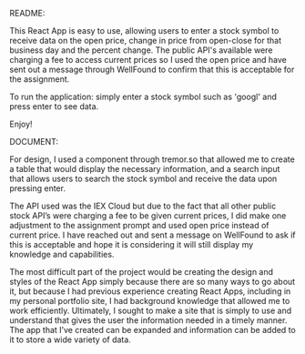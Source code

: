 README: 

This React App is easy to use, allowing users to enter a stock symbol to receive data on the open price, change in price from open-close for that business day and the percent change. The public API's available were charging a fee to access current prices so I used the open price and have sent out a message through WellFound to confirm that this is acceptable for the assignment. 

To run the application: simply enter a stock symbol such as 'googl' and press enter to see data.

Enjoy! 






DOCUMENT: 

For design, I used a component through tremor.so that allowed me to create a table that would display the necessary information, and a search input that allows users to search the stock symbol and receive the data upon pressing enter.

The API used was the IEX Cloud but due to the fact that all other public stock API’s were charging a fee to be given current prices, I did make one adjustment to the assignment prompt and used open price instead of current price. I have reached out and sent a message on WellFound to ask if this is acceptable and hope it is considering it will still display my knowledge and capabilities. 

The most difficult part of the project would be creating the design and styles of the React App simply because there are so many ways to go about it, but because I had previous experience creating React Apps, including in my personal portfolio site, I had background knowledge that allowed me to work efficiently. Ultimately, I sought to make a site that is simply to use and understand that gives the user the information needed in a timely manner. The app that I’ve created can be expanded and information can be added to it to store a wide variety of data. 

